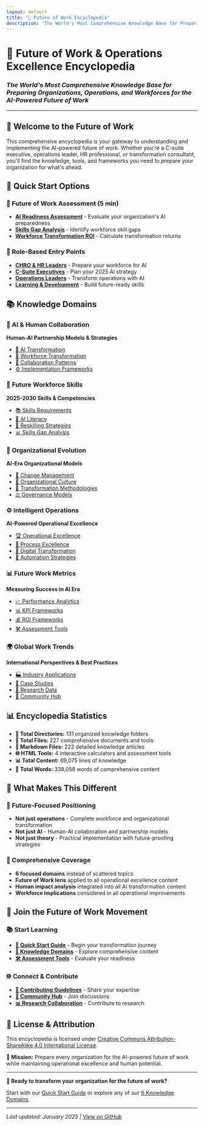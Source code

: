 ```yaml
---
layout: default
title: "🚀 Future of Work Encyclopedia"
description: "The World's Most Comprehensive Knowledge Base for Preparing Organizations, Operations, and Workforces for the AI-Powered Future of Work"
---
```


# 🚀 Future of Work & Operations Excellence Encyclopedia

### *The World's Most Comprehensive Knowledge Base for Preparing Organizations, Operations, and Workforces for the AI-Powered Future of Work*

---

## 🌟 **Welcome to the Future of Work**

This comprehensive encyclopedia is your gateway to understanding and implementing the AI-powered future of work. Whether you're a C-suite executive, operations leader, HR professional, or transformation consultant, you'll find the knowledge, tools, and frameworks you need to prepare your organization for what's ahead.

## 🎯 **Quick Start Options**

### **🚀 Future of Work Assessment (5 min)**
- **[AI Readiness Assessment](05-future-work-metrics/assessment-tools/ai-readiness-assessment.md)** - Evaluate your organization's AI preparedness
- **[Skills Gap Analysis](02-future-workforce-skills/skills-gap-analysis/skills-gap-calculator.md)** - Identify workforce skill gaps
- **[Workforce Transformation ROI](05-future-work-metrics/roi-frameworks/workforce-transformation-roi.md)** - Calculate transformation returns

### **👥 Role-Based Entry Points**
- **[CHRO & HR Leaders](02-future-workforce-skills/chro-guide.md)** - Prepare your workforce for AI
- **[C-Suite Executives](03-organizational-evolution/executive-guide.md)** - Plan your 2025 AI strategy
- **[Operations Leaders](04-intelligent-operations/operations-leader-guide.md)** - Transform operations with AI
- **[Learning & Development](02-future-workforce-skills/ld-professional-guide.md)** - Build future-ready skills

## 📚 **Knowledge Domains**

<div class="knowledge-domains">

### **🤖 AI & Human Collaboration**
**Human-AI Partnership Models & Strategies**
- [🚀 AI Transformation](01-ai-human-collaboration/ai-transformation/)
- [👥 Workforce Transformation](01-ai-human-collaboration/workforce-transformation/)
- [🤝 Collaboration Patterns](01-ai-human-collaboration/collaboration-patterns/)
- [⚙️ Implementation Frameworks](01-ai-human-collaboration/implementation-frameworks/)

### **👥 Future Workforce Skills**
**2025-2030 Skills & Competencies**
- [📚 Skills Requirements](02-future-workforce-skills/skills-requirements/)
- [🤖 AI Literacy](02-future-workforce-skills/ai-literacy/)
- [🔄 Reskilling Strategies](02-future-workforce-skills/reskilling-strategies/)
- [📊 Skills Gap Analysis](02-future-workforce-skills/skills-gap-analysis/)

### **🏢 Organizational Evolution**
**AI-Era Organizational Models**
- [🎯 Change Management](03-organizational-evolution/change-management/)
- [🏢 Organizational Culture](03-organizational-evolution/organizational-culture/)
- [🚀 Transformation Methodologies](03-organizational-evolution/transformation-methodologies/)
- [⚖️ Governance Models](03-organizational-evolution/governance-models/)

### **⚙️ Intelligent Operations**
**AI-Powered Operational Excellence**
- [🏆 Operational Excellence](04-intelligent-operations/operational-excellence/)
- [🔄 Process Excellence](04-intelligent-operations/process-excellence/)
- [🚀 Digital Transformation](04-intelligent-operations/digital-transformation/)
- [🤖 Automation Strategies](04-intelligent-operations/automation-strategies/)

### **📊 Future Work Metrics**
**Measuring Success in AI Era**
- [📈 Performance Analytics](05-future-work-metrics/performance-analytics/)
- [📊 KPI Frameworks](05-future-work-metrics/kpi-frameworks/)
- [💰 ROI Frameworks](05-future-work-metrics/roi-frameworks/)
- [🛠️ Assessment Tools](05-future-work-metrics/assessment-tools/)

### **🌍 Global Work Trends**
**International Perspectives & Best Practices**
- [🏭 Industry Applications](06-global-work-trends/industry-applications/)
- [📖 Case Studies](06-global-work-trends/case-studies/)
- [🔬 Research Data](06-global-work-trends/research-data/)
- [🤝 Community Hub](06-global-work-trends/community-hub/)

</div>

## 📊 **Encyclopedia Statistics**

- **📁 Total Directories:** 131 organized knowledge folders
- **📄 Total Files:** 227 comprehensive documents and tools
- **📝 Markdown Files:** 222 detailed knowledge articles
- **🌐 HTML Tools:** 4 interactive calculators and assessment tools
- **📊 Total Content:** 69,075 lines of knowledge
- **📝 Total Words:** 338,058 words of comprehensive content

## 🌟 **What Makes This Different**

### **🎯 Future-Focused Positioning**
- **Not just operations** - Complete workforce and organizational transformation
- **Not just AI** - Human-AI collaboration and partnership models
- **Not just theory** - Practical implementation with future-proofing strategies

### **🚀 Comprehensive Coverage**
- **6 focused domains** instead of scattered topics
- **Future of Work lens** applied to all operational excellence content
- **Human impact analysis** integrated into all AI transformation content
- **Workforce implications** considered in all operational improvements

## 🤝 **Join the Future of Work Movement**

### **📚 Start Learning**
- **[🚀 Quick Start Guide](QUICK-START.md)** - Begin your transformation journey
- **[📖 Knowledge Domains](NAVIGATION.md)** - Explore comprehensive content
- **[🛠️ Assessment Tools](05-future-work-metrics/assessment-tools/)** - Evaluate your readiness

### **🌐 Connect & Contribute**
- **[🤝 Contributing Guidelines](CONTRIBUTING.md)** - Share your expertise
- **[📧 Community Hub](06-global-work-trends/community-hub/)** - Join discussions
- **[📊 Research Collaboration](06-global-work-trends/research-data/)** - Contribute to research

## 📜 **License & Attribution**

This encyclopedia is licensed under [Creative Commons Attribution-ShareAlike 4.0 International License](LICENSE.md).

**🎯 Mission:** Prepare every organization for the AI-powered future of work while maintaining operational excellence and human potential.

---

<div class="cta-section">

**🚀 Ready to transform your organization for the future of work?** 

Start with our [Quick Start Guide](QUICK-START.md) or explore any of our [6 Knowledge Domains](NAVIGATION.md).

</div>

---

*Last updated: January 2025 | [View on GitHub](https://github.com/tatianathevisionary/future-of-work)*
